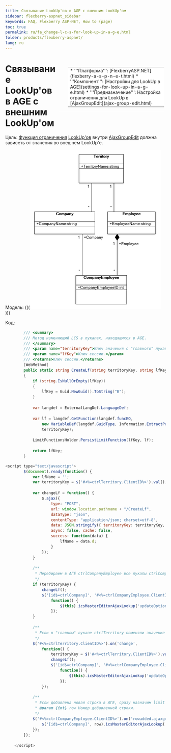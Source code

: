 ```yaml
---
title: Связывание LookUp'ов в AGE с внешним LookUp'ом
sidebar: flexberry-aspnet_sidebar
keywords: FAQ, Flexberry ASP-NET, How to (page)
toc: true
permalink: ru/fa_change-l-c-s-for-look-up-in-a-g-e.html
folder: products/flexberry-aspnet/
lang: ru
---
```


<div style="margin:5px; padding-left:28px; float:right; width:60%; outline:1px solid white;">
<br>
<table border="0" width="100%" bgcolor="#6495ED">
<tbody><tr><td bgcolor="#FFFFFF">
* '''Платформа''': [FlexberryASP.NET](flexberry-a-s-p-n-e-t.html)
* '''Компонент''': [Настройки для LookUp в AGE](settings-for-look-up-in-a-g-e.html)
* '''Предназначение''': Настройка ограничения для LookUp в [AjaxGroupEdit](ajax-group-edit.html) 
</td>
</tr></tbody></table></a>
</div>



# Связывание LookUp'ов в AGE с внешним LookUp'ом
Цель: 
[Функция ограничения](fo_limit-function.html) [LookUp'ов](master-editor-ajax-look-up.html) внутри [AjaxGroupEdit](ajax-group-edit.html) должна зависеть от значения во внешнем LookUp'е.


Модель:
(((![](/images/pages/img/page/ChangeLCSForLookUpInAGE/model04122015.png))))

Код:
```cs
        /// <summary>
        /// Метод изменяющий LCS в лукапах, находящихся в AGE.
        /// </summary>
        /// <param name="territoryKey">Ключ значения с "главного" лукапа.</param>
        /// <param name="lfKey">Ключ сессии.</param>
        /// <returns>Ключ сессии.</returns>
        [WebMethod]
        public static string CreateLf(string territoryKey, string lfKey)
        {
            if (string.IsNullOrEmpty(lfKey))
            {
                lfKey = Guid.NewGuid().ToString("B");
            }

            var langdef = ExternalLangDef.LanguageDef;

            var lf = langdef.GetFunction(langdef.funcEQ,
                new VariableDef(langdef.GuidType, Information.ExtractPropertyName<Company>(x => x.Territory)),
                territoryKey);

            LimitFunctionsHolder.PersistLimitFunction(lfKey, lf);

            return lfKey;
        }
```
```javascript
<script type="text/javascript">
        $(document).ready(function() {
            var lfName = '';
            var territoryKey = $('#<%=ctrlTerritory.ClientID%>').val();

            var changeLf = function() {
                $.ajax({
                    type: "POST",
                    url: window.location.pathname + "/CreateLf",
                    dataType: "json",
                    contentType: "application/json; charset=utf-8",
                    data: JSON.stringify({ territoryKey: territoryKey, lfKey: lfName }),
                    async: false, cache: false,
                    success: function(data) {
                        lfName = data.d;
                    }
                });
            }

            /**
             * Перебираем в АГЕ ctrlCompanyEmployee все лукапы ctrlCompany и проставляем им измененный limit function.
             */
            if (territoryKey) {
                changeLf();
                $('[id$=ctrlCompany]', '#<%=ctrlCompanyEmployee.ClientID%>').each(
                    function() {
                        $(this).icsMasterEditorAjaxLookup('updateOptions', { lookup: { LFName: lfName } });
                    });
            }

            /**
             * Если в "главном" лукапе ctrlTerritory поменяли значение - то переопределяем все лукапы ctrlCompany в АГЕ ctrlCompanyEmployee.
             */
            $('#<%=ctrlTerritory.ClientID%>').on('change',
                function() {
                    territoryKey = $('#<%=ctrlTerritory.ClientID%>').val();
                    changeLf();
                    $('[id$=ctrlCompany]', '#<%=ctrlCompanyEmployee.ClientID%>').each(
                        function() {
                            $(this).icsMasterEditorAjaxLookup('updateOptions', { lookup: { LFName: lfName } });
                        });
                });

            /**
             * Если добавлена новая строка в АГЕ, сразу назначим limit function.
             * @param {int} row Номер добавленной строки.
             */
            $('#<%=ctrlCompanyEmployee.ClientID%>').on('rowadded.ajaxgroupedit', function(row) {
                $('[id$=ctrlCompany]', row).icsMasterEditorAjaxLookup('updateOptions', { lookup: { LFName: lfName } });
            });
        });

    </script>
```


